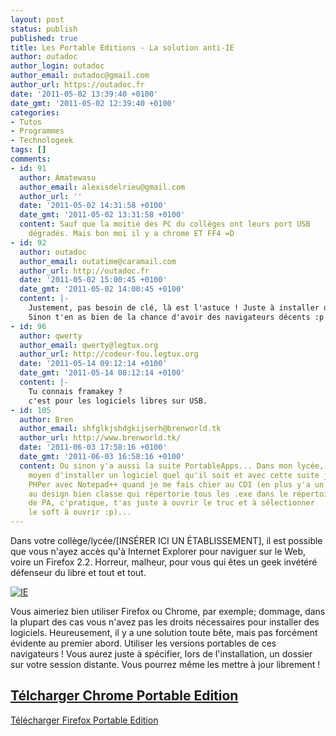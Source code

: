 ```yaml
---
layout: post
status: publish
published: true
title: Les Portable Editions - La solution anti-IE
author: outadoc
author_login: outadoc
author_email: outadoc@gmail.com
author_url: https://outadoc.fr
date: '2011-05-02 13:39:40 +0100'
date_gmt: '2011-05-02 12:39:40 +0100'
categories:
- Tutos
- Programmes
- Technologeek
tags: []
comments:
- id: 91
  author: Amatewasu
  author_email: alexisdelrieu@gmail.com
  author_url: ''
  date: '2011-05-02 14:31:58 +0100'
  date_gmt: '2011-05-02 13:31:58 +0100'
  content: Sauf que la moitié des PC du collèges ont leurs port USB
    dégradés. Mais bon moi il y a chrome ET FF4 =D
- id: 92
  author: outadoc
  author_email: outatime@caramail.com
  author_url: http://outadoc.fr
  date: '2011-05-02 15:00:45 +0100'
  date_gmt: '2011-05-02 14:00:45 +0100'
  content: |-
    Justement, pas besoin de clé, là est l'astuce ! Juste à installer dans un dossier dans Mes Documents, ou un truc du genre.
    Sinon t'en as bien de la chance d'avoir des navigateurs décents :p
- id: 96
  author: qwerty
  author_email: qwerty@legtux.org
  author_url: http://codeur-fou.legtux.org
  date: '2011-05-14 09:12:14 +0100'
  date_gmt: '2011-05-14 08:12:14 +0100'
  content: |-
    Tu connais framakey ?
    c'est pour les logiciels libres sur USB.
- id: 105
  author: Bren
  author_email: shfglkjshdgkijserh@brenworld.tk
  author_url: http://www.brenworld.tk/
  date: '2011-06-03 17:58:16 +0100'
  date_gmt: '2011-06-03 16:58:16 +0100'
  content: Ou sinon y'a aussi la suite PortableApps... Dans mon lycée, pas
    moyen d'installer un logiciel quel qu'il soit et avec cette suite j'ai moyen de
    PHPer avec Notepad++ quand je me fais chier au CDI (en plus y'a un p'tit soft
    au design bien classe qui répertorie tous les .exe dans le répertoire
    de PA, c'pratique, t'as juste à ouvrir le truc et à sélectionner
    le soft à ouvrir :p)...
---
```

Dans votre collège/lycée/\[INSÉRER ICI UN ÉTABLISSEMENT\], il est possible que vous n'ayez accès qu'à Internet Explorer pour naviguer sur le Web, voire un Firefox 2.2. Horreur, malheur, pour vous qui êtes un geek invétéré défenseur du libre et tout et tout.

[![](https://outadoc.fr/wp-content/uploads/2011/05/internet-explorer-logo1.jpg "IE")][1]

Vous aimeriez bien utiliser Firefox ou Chrome, par exemple; dommage, dans la plupart des cas vous n'avez pas les droits nécessaires pour installer des logiciels. Heureusement, il y a une solution toute bête, mais pas forcément évidente au premier abord. Utiliser les versions portables de ces navigateurs ! Vous aurez juste à spécifier, lors de l'installation, un dossier sur votre session distante. Vous pourrez même les mettre à jour librement !

## [Télcharger Chrome Portable Edition][2]  
[Télécharger Firefox Portable Edition][3]

[1]: http://portableapps.com/
[2]: http://portableapps.com/apps/internet/google_chrome_portable
[3]: http://portableapps.com/apps/internet/firefox_portable

